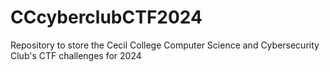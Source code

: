 # CCcyberclubCTF2024
Repository to store the Cecil College Computer Science and Cybersecurity Club's CTF challenges for 2024
